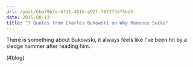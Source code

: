 ```yaml
---
url: /post/6ba79b7e-4f11-4016-a92f-787273d75bd5
date: 2015-08-13
title: "7 Quotes from Charles Bukowski on Why Romance Sucks"
---
```


There is something about Bukowski, it always feels like I&#8217;ve been hit by a sledge hammer after reading him.



(#blog)